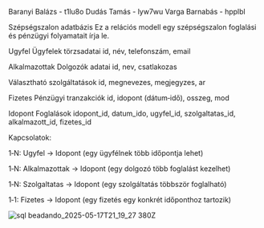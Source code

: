 Baranyi Balázs - t1lu8o
Dudás Tamás - lyw7wu
Varga Barnabás - hpplbl

Szépségszalon adatbázis
Ez a relációs modell egy szépségszalon foglalási és pénzügyi folyamatait írja le.

Ugyfel
Ügyfelek törzsadatai
id, név, telefonszám, email

Alkalmazottak
Dolgozók adatai
id, nev, csatlakozas

Választható szolgáltatások
id, megnevezes, megjegyzes, ar

Fizetes
Pénzügyi tranzakciók
id, idopont (dátum‑idő), osszeg, mod

Idopont
Foglalások
idopont_id, datum_ido, ugyfel_id, szolgaltatas_id, alkalmazott_id, fizetes_id

Kapcsolatok:

1‑N: Ugyfel → Idopont  (egy ügyfélnek több időpontja lehet)

1‑N: Alkalmazottak → Idopont  (egy dolgozó több foglalást kezelhet)

1‑N: Szolgaltatas → Idopont  (egy szolgáltatás többször foglalható)

1‑1: Fizetes → Idopont  (egy fizetés egy konkrét időponthoz tartozik)

![sql beadando_2025-05-17T21_19_27 380Z](https://github.com/user-attachments/assets/2fa68137-2f62-4a75-9f5f-20b8f36185f8)

